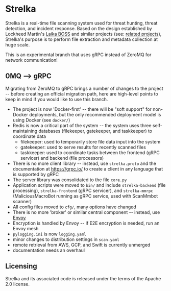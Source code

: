 # Strelka
Strelka is a real-time file scanning system used for threat hunting, threat detection, and incident response. Based on the design established by Lockheed Martin's [Laika BOSS](https://github.com/lmco/laikaboss) and similar projects (see: [related projects](#related-projects)), Strelka's purpose is to perform file extraction and metadata collection at huge scale.

This is an experimental branch that uses gRPC instead of ZeroMQ for network communication!

## 0MQ --> gRPC

Migrating from ZeroMQ to gRPC brings a number of changes to the project -- before creating an official migration path, here are high-level points to keep in mind if you would like to use this branch.
* The project is now 'Docker-first' -- there will be "soft support" for non-Docker deployments, but the only recommended deployment model is using Docker (see `docker/`)
* Redis is now a critical part of the system -- the system uses three self-maintaining databases (filekeeper, gatekeeper, and taskkeeper) to coordinate data
    * filekeeper: used to temporarily store file data input into the system
    * gatekeeper: used to serve results for recently scanned files
    * taskkeeper: used to coordinate tasks between the frontend (gRPC servicer) and backend (file processors)
* There is no more client library -- instead, use `strelka.proto` and the documentation at https://grpc.io/ to create a client in any language that is supported by gRPC
* The server library was consolidated to the file `core.py`
* Application scripts were moved to `bin/` and include `strelka-backend` (file processing), `strelka-frontend` (gRPC servicer), and `strelka-mmrpc` (MaliciousMacroBot running as gRPC service, used with ScanMmbot scanner)
* All config files moved to `cfg/`, many options have changed
* There is no more 'broker' or similar central component -- instead, use [Envoy](https://www.envoyproxy.io/)
* Encryption is handled by Envoy -- if E2E encryption is needed, run an Envoy mesh
* `pylogging.ini` is now `logging.yaml`
* minor changes to distribution settings in `scan.yaml`
* remote retrieval from AWS, GCP, and Swift is currently unmerged
* documentation needs an overhaul

## Licensing
Strelka and its associated code is released under the terms of the Apache 2.0 license.
